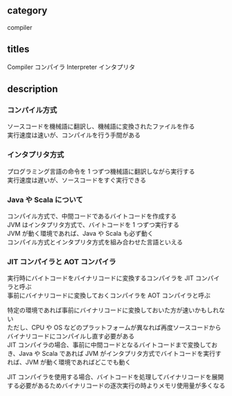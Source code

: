 ## category

compiler

## titles

Compiler
コンパイラ
Interpreter
インタプリタ

## description

### コンパイル方式

ソースコードを機械語に翻訳し、機械語に変換されたファイルを作る  
実行速度は速いが、コンパイルを行う手間がある

### インタプリタ方式

プログラミング言語の命令を 1 つずつ機械語に翻訳しながら実行する  
実行速度は遅いが、ソースコードをすぐ実行できる

### Java や Scala について

コンパイル方式で、中間コードであるバイトコードを作成する  
JVM はインタプリタ方式で、バイトコードを 1 つずつ実行する  
JVM が動く環境であれば、Java や Scala も必ず動く  
コンパイル方式とインタプリタ方式を組み合わせた言語といえる

### JIT コンパイラと AOT コンパイラ

実行時にバイトコードをバイナリコードに変換するコンパイラを JIT コンパイラと呼ぶ  
事前にバイナリコードに変換しておくコンパイラを AOT コンパイラと呼ぶ

特定の環境であれば事前にバイナリコードに変換しておいた方が速いかもしれない  
ただし、CPU や OS などのプラットフォームが異なれば再度ソースコードからバイナリコードにコンパイルし直す必要がある  
JIT コンパイラの場合、事前に中間コードとなるバイトコードまで変換しておき、Java や Scala であれば JVM がインタプリタ方式でバイトコードを実行すれば、JVM が動く環境であればどこでも動く

JIT コンパイラを使用する場合、バイトコードを処理してバイナリコードを展開する必要があるためバイナリコードの逐次実行の時よりメモリ使用量が多くなる
